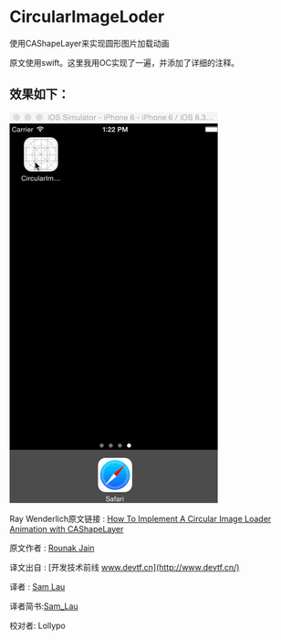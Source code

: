 # CircularImageLoder
使用CAShapeLayer来实现圆形图片加载动画

原文使用swift。这里我用OC实现了一遍，并添加了详细的注释。

## 效果如下：

![](001.gif)

Ray Wenderlich原文链接 : [How To Implement A Circular Image Loader Animation with CAShapeLayer](http://www.raywenderlich.com/94302/implement-circular-image-loader-animation-cashapelayer)

原文作者 : [Rounak Jain](http://www.raywenderlich.com/u/rounak)

译文出自 : [开发技术前线 www.devtf.cn](http://www.devtf.cn/)

译者 : [Sam Lau](https://github.com/samlaudev)

译者简书:[Sam_Lau](http://www.jianshu.com/p/16ef46c14515)

校对者: Lollypo
